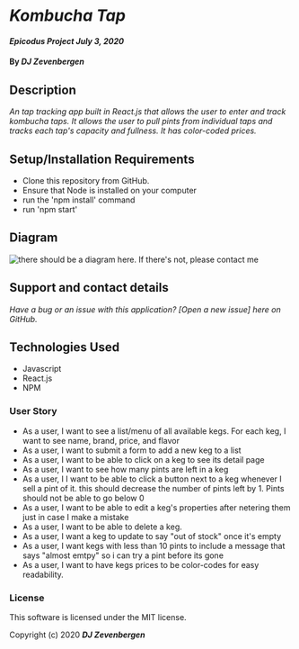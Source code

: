 # _Kombucha Tap_
#### _Epicodus Project July 3, 2020_

#### By _**DJ Zevenbergen**_

## Description

_An tap tracking app built in React.js that allows the user to enter and track kombucha taps. It allows the user to pull pints from individual taps and tracks each tap's capacity and fullness. It has color-coded prices._

## Setup/Installation Requirements

* Clone this repository from GitHub.
* Ensure that Node is installed on your computer
* run the 'npm install' command
* run 'npm start'

## Diagram

![there should be a diagram here. If there's not, please contact me](https://imgur.com/a/bLyAepX "My incredible diagram")

## Support and contact details

_Have a bug or an issue with this application? [Open a new issue] here on GitHub._

## Technologies Used

* Javascript
* React.js
* NPM 

### User Story

* As a user, I want to see a list/menu of all available kegs. For each keg, I want to see name, brand, price, and flavor
* As a user, I want to submit a form to add a new keg to a list
* As a user, I want to be able to click on a keg to see its detail page
* As a user, I want to see how many pints are left in a keg
* As a user, I I want to be able to click a button next to a keg whenever I sell a pint of it. this should decrease the number of pints left by 1. Pints should not be able to go below 0
* As a user, I want to be able to edit a keg's properties after netering them just in case I make a mistake
* As a user, I want to be able to delete a keg.
* As a user, I want a keg to update to say "out of stock" once it's empty
* As a user, I want kegs with less than 10 pints to include a message that says "almost emtpy" so i can try a pint before its gone
* As a user, I want to have kegs prices to be color-codes for easy readability. 


### License
This software is licensed under the MIT license.

Copyright (c) 2020 **_DJ Zevenbergen_**
